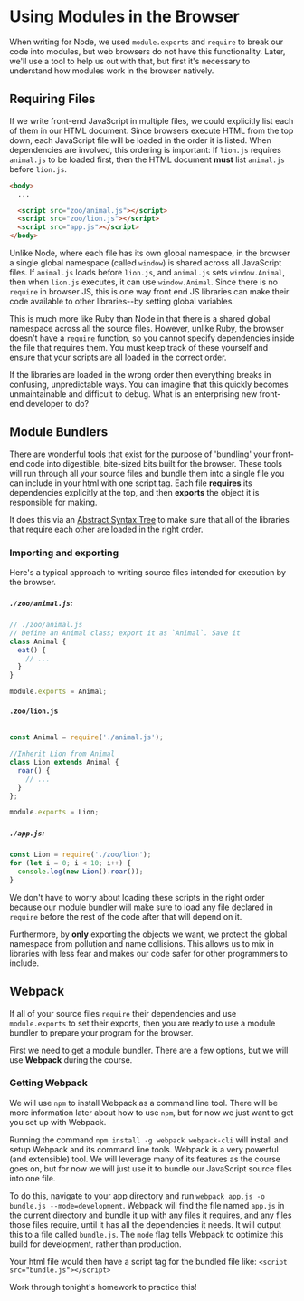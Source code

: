 # Using Modules in the Browser

When writing for Node, we used `module.exports` and `require` to break
our code into modules, but web browsers do not have this functionality.
Later, we'll use a tool to help us out with that, but first it's
necessary to understand how modules work in the browser natively.

## Requiring Files

If we write front-end JavaScript in multiple files, we could explicitly
list each of them in our HTML document. Since browsers execute HTML from
the top down, each JavaScript file will be loaded in the order it is
listed. When dependencies are involved, this ordering is important: If
`lion.js` requires `animal.js` to be loaded first, then the HTML
document **must** list `animal.js` before `lion.js`.

```html
<body>
  ...

  <script src="zoo/animal.js"></script>
  <script src="zoo/lion.js"></script>
  <script src="app.js"></script>
</body>
```

Unlike Node, where each file has its own global namespace, in the
browser a single global namespace (called `window`) is shared
across all JavaScript files. If `animal.js` loads before `lion.js`, and
`animal.js` sets `window.Animal`, then when `lion.js` executes, it can
use `window.Animal`. Since there is no `require` in browser JS, this is
one way front end JS libraries can make their code available to other
libraries--by setting global variables.

This is much more like Ruby than Node in that there is a shared global
namespace across all the source files. However, unlike Ruby, the browser
doesn't have a `require` function, so you cannot specify dependencies
inside the file that requires them. You must keep track of these
yourself and ensure that your scripts are all loaded in the correct
order.

If the libraries are loaded in the wrong order then everything breaks in
confusing, unpredictable ways. You can imagine that this quickly becomes
unmaintainable and difficult to debug. What is an enterprising new front-end developer to do?

## Module Bundlers
There are wonderful tools that exist for the purpose of 'bundling' your
front-end code into digestible, bite-sized bits built for the browser. These tools will run through all your source files and bundle them into a single file you can include in your html with one script tag. Each file **requires** its dependencies explicitly at the top, and then **exports** the object it is responsible for making.

It does this via an [Abstract Syntax Tree](https://en.wikipedia.org/wiki/Abstract_syntax_tree) to make sure that all of the libraries that require each other are loaded in the right order.

### Importing and exporting
Here's a typical approach to writing source files intended for
execution by the browser.

##### `./zoo/animal.js`:

```js
// ./zoo/animal.js
// Define an Animal class; export it as `Animal`. Save it
class Animal {
  eat() {
    // ...
  }
}

module.exports = Animal;
```

#### `.zoo/lion.js`
```js

const Animal = require('./animal.js');

//Inherit Lion from Animal
class Lion extends Animal {
  roar() {
    // ...
  }
};

module.exports = Lion;
```

##### `./app.js`:

```js
const Lion = require('./zoo/lion');
for (let i = 0; i < 10; i++) {
  console.log(new Lion().roar());
}
```

We don't have to worry about loading these scripts in the right order because our module bundler will make sure to load any file declared in `require` before the rest of the code after that will depend on it.

Furthermore, by **only** exporting the objects we want, we protect the global namespace from pollution and name collisions. This allows us to mix in libraries with less fear and makes our code safer for other programmers to include.

## Webpack
If all of your source files `require` their dependencies and use `module.exports` to set their exports, then you are ready to use a module bundler to prepare your program for the browser.

First we need to get a module bundler. There are a few options, but we will use **Webpack** during the course.

### Getting Webpack
We will use `npm` to install Webpack as a command line tool. There will be more information later about how to use `npm`, but for now we just want to get you set up with Webpack.

Running the command `npm install -g webpack webpack-cli` will install and setup Webpack and its command line tools. Webpack is a very powerful (and extensible) tool. We will leverage many of its features as the course goes on, but for now we will just use it to bundle our JavaScript source files into one file.

To do this, navigate to your app directory and run `webpack app.js -o bundle.js --mode=development`. Webpack will find the file named `app.js` in the current directory and bundle it up with any files it requires, and any files those files require, until it has all the dependencies it needs. It will output this to a file called `bundle.js`. The `mode` flag tells Webpack to optimize this build for development, rather than production.

Your html file would then have a script tag for the bundled file like:
`<script src="bundle.js"></script>`

Work through tonight's homework to practice this!
